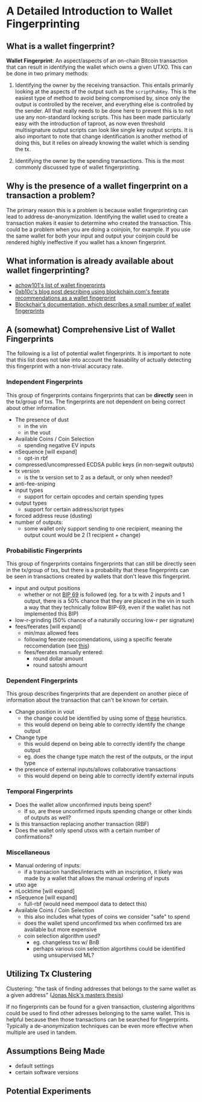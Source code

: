 # A Detailed Introduction to Wallet Fingerprinting

## What is a wallet fingerprint?

__Wallet Fingerprint__: An aspect/aspects of an on-chain Bitcoin transaction that can result in identifying the wallet which owns a given UTXO.
This can be done in two primary methods:

1. Identifying the owner by the receiving transaction. This entails primarily looking at the aspects of the output such as the `scriptPubKey`.
This is the easiest type of method to avoid being compromised by, since only the output is controlled by the receiver, and everything else
is controlled by the sender. All that really needs to be done here to prevent this is to not use any non-standard locking scripts. This has been
made particularly easy with the introduction of taproot, as now even threshold multisignature output scripts can look like single key output scripts.
It is also important to note that change identification is another method of doing this, but it relies on already knowing the wallet which is sending
the tx.

2. Identifying the owner by the spending transactions. This is the most commonly discussed type of wallet fingerprinting.

## Why is the presence of a wallet fingerprint on a transaction a problem?
The primary reason this is a problem is because wallet fingerprinting can lead to address de-anonymization. Identifying the wallet used to create a transaction makes it easier to determine who created the transaction.
This could be a problem when you are doing a coinjoin, for example. If you use the same wallet for both your input and output your coinjoin could be rendered highly ineffective if you wallet has a known fingerprint.

## What information is already available about wallet fingerprinting?

- [achow101's list of wallet fingerprints](https://github.com/achow101/wallet-fingerprinting/blob/main/fingerprints.md)
- [0xb10c's blog post describing using blockchain.com's feerate recommendations as a wallet fingerprint](https://b10c.me/observations/03-blockchaincom-recommendations/)
- [Blockchair's documentation, which describes a small number of wallet fingerprints](https://blockchair.com/api/docs#link_M6)

## A (somewhat) Comprehensive List of Wallet Fingerprints

The following is a list of potential wallet fingerprints. It is important to note that this list does not take into account the feasability of actually detecting this fingerprint with a non-trivial accuracy rate.

### Independent Fingerprints

This group of fingerprints contains fingerprints that can be __directly__ seen in the tx/group of txs. The fingerprints are not dependent on being correct about other information.

- The presence of dust
    - in the vin
    - in the vout
- Available Coins / Coin Selection
    - spending negative EV inputs
- nSequence [will expand]
    - opt-in rbf
- compressed/uncompressed ECDSA public keys (in non-segwit outputs)
- tx version
    - is the tx version set to 2 as a default, or only when needed?
- anti-fee-sniping
- input types
    - support for certain opcodes and certain spending types
- output types
    - support for certain address/script types
- forced address reuse (dusting)
- number of outputs:
    - some wallet only support sending to one recipient, meaning the output count would be 2 (1 recipient + change)

### Probabilistic Fingerprints

This group of fingerprints contains fingerprints that can still be directly seen in the tx/group of txs, but there is a probability that these fingerprints can be seen in transactions created by wallets that don't leave this fingerprint.

- input and output positions
    - whether or not [BIP 69](https://github.com/bitcoin/bips/blob/master/bip-0069.mediawiki) is followed (eg. for a tx with 2 inputs and 1 output, there is a 50% chance that they are placed in the vin in such a way that they technically follow BIP-69, even if the wallet has not implemented this BIP)
- low-r-grinding (50% chance of a naturally occuring low-r per signature)
- fees/feerates [will expand]
    - min/max allowed fees
    - following feerate reccomendations, using a specific feerate reccomendation (see [this](https://b10c.me/observations/03-blockchaincom-recommendations/))
    - fees/feerates manually entered:
        - round dollar amount
        - round satoshi amount

### Dependent Fingerprints

This group describes fingerprints that are dependent on another piece of information about the transaction that can't be known for certain.

- Change position in vout
    - the change could be identified by using some of [these](https://en.bitcoin.it/wiki/Privacy#Change_address_detection) heuristics.
    - this would depend on being able to correctly identify the change output
- Change type
    - this would depend on being able to correctly identify the change output
    - eg. does the change type match the rest of the outputs, or the input type
- the presence of external inputs/allows collaborative transactions
    - this would depend on being able to correctly identify external inputs

### Temporal Fingerprints
- Does the wallet allow unconfirmed inputs being spent?
    - If so, are these unconfirmed inputs spending change or other kinds of outputs as well?
- Is this transaction replacing another transaction (RBF)
- Does the wallet only spend utxos with a certain number of confirmations?

### Miscellaneous
- Manual ordering of inputs:
    - if a transacion handles/interacts with an inscription, it likely was made by a wallet that allows the manual ordering of inputs
- utxo age
- nLocktime [will expand]
- nSequence [will expand]
    - full-rbf (would need mempool data to detect this)
- Available Coins / Coin Selection
    - this also includes what types of coins we consider "safe" to spend
    - does the wallet spend unconfirmed txs when confirmed txs are available but more expensive
    - coin selection algorithm used?
        - eg. changeless txs w/ BnB
        - perhaps various coin selection algortihms could be identified using unsupervised ML?

## Utilizing Tx Clustering

Clustering: "the task of finding addresses that belongs to the same wallet as a given address" ([Jonas Nick's masters thesis](https://jonasnick.github.io/papers/thesis.pdf))

If no fingerprints can be found for a given transaction, clustering algorithms could be used to find other adresses belonging to the same wallet. This is helpful because then those transactions can be searched for fingerprints. Typically a de-anonymization techniques can be even more effective when multiple are used in tandem. 

## Assumptions Being Made
- default settings
- certain software versions

## Potential Experiments
